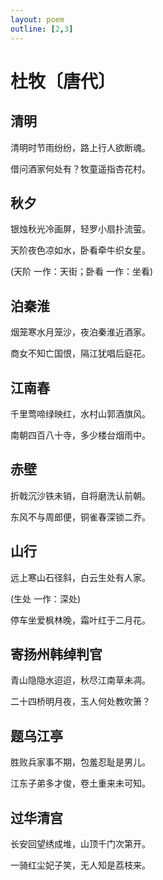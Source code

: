 ```yaml
---
layout: poem
outline: [2,3]
---
```


# 杜牧〔唐代〕

## 清明

清明时节雨纷纷，路上行人欲断魂。

借问酒家何处有？牧童遥指杏花村。

## 秋夕

银烛秋光冷画屏，轻罗小扇扑流萤。

天阶夜色凉如水，卧看牵牛织女星。

(天阶 一作：天街；卧看 一作：坐看)

## 泊秦淮

烟笼寒水月笼沙，夜泊秦淮近酒家。

商女不知亡国恨，隔江犹唱后庭花。

## 江南春

千里莺啼绿映红，水村山郭酒旗风。

南朝四百八十寺，多少楼台烟雨中。

## 赤壁

折戟沉沙铁未销，自将磨洗认前朝。

东风不与周郎便，铜雀春深锁二乔。

## 山行

远上寒山石径斜，白云生处有人家。

(生处 一作：深处)

停车坐爱枫林晚，霜叶红于二月花。

## 寄扬州韩绰判官

青山隐隐水迢迢，秋尽江南草未凋。

二十四桥明月夜，玉人何处教吹箫？

## 题乌江亭

胜败兵家事不期，包羞忍耻是男儿。

江东子弟多才俊，卷土重来未可知。

## 过华清宫

长安回望绣成堆，山顶千门次第开。

一骑红尘妃子笑，无人知是荔枝来。
